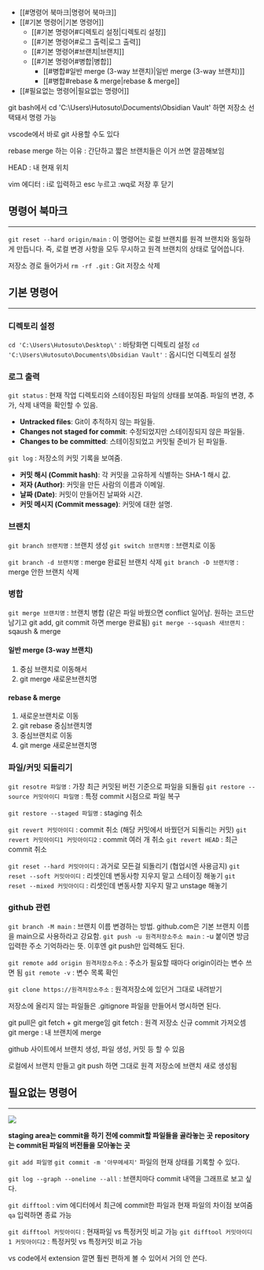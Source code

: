 - [[#명령어 북마크|명령어 북마크]]
- [[#기본 명령어|기본 명령어]]
	- [[#기본 명령어#디렉토리 설정|디렉토리 설정]]
	- [[#기본 명령어#로그 출력|로그 출력]]
	- [[#기본 명령어#브랜치|브랜치]]
	- [[#기본 명령어#병합|병합]]
		- [[#병합#일반 merge (3-way 브랜치)|일반 merge (3-way 브랜치)]]
		- [[#병합#rebase & merge|rebase & merge]]
- [[#필요없는 명령어|필요없는 명령어]]


git bash에서 cd 'C:\Users\Hutosuto\Documents\Obsidian Vault' 하면 저장소 선택돼서 명령 가능

vscode에서 바로 git 사용할 수도 있다

rebase merge 하는 이유 : 간단하고 짧은 브랜치들은 이거 쓰면 깔끔해보임

HEAD : 내 현재 위치

vim 에디터 : i로 입력하고 esc 누르고 :wq로 저장 후 닫기



## 명령어 북마크
<hr>

`git reset --hard origin/main`
: 이 명령어는 로컬 브랜치를 원격 브랜치와 동일하게 만듭니다. 
즉, 로컬 변경 사항을 모두 무시하고 원격 브랜치의 상태로 덮어씁니다.

저장소 경로 들어가서 `rm -rf .git` : Git 저장소 삭제


## 기본 명령어
<hr>

### 디렉토리 설정

`cd 'C:\Users\Hutosuto\Desktop\'` : 바탕화면 디렉토리 설정
`cd 'C:\Users\Hutosuto\Documents\Obsidian Vault'` : 옵시디언 디렉토리 설정

### 로그 출력

`git status` : 현재 작업 디렉토리와 스테이징된 파일의 상태를 보여줌. 파일의 변경, 추가, 삭제 내역을 확인할 수 있음.
- **Untracked files**: Git이 추적하지 않는 파일들.
- **Changes not staged for commit**: 수정되었지만 스테이징되지 않은 파일들.
- **Changes to be committed**: 스테이징되었고 커밋될 준비가 된 파일들.

`git log` : 저장소의 커밋 기록을 보여줌.
- **커밋 해시 (Commit hash)**: 각 커밋을 고유하게 식별하는 SHA-1 해시 값.
- **저자 (Author)**: 커밋을 만든 사람의 이름과 이메일.
- **날짜 (Date)**: 커밋이 만들어진 날짜와 시간.
- **커밋 메시지 (Commit message)**: 커밋에 대한 설명.

### 브랜치

`git branch 브랜치명` : 브랜치 생성
`git switch 브랜치명` : 브랜치로 이동

`git branch -d 브랜치명` : merge 완료된 브랜치 삭제
`git branch -D 브랜치명` : merge 안한 브랜치 삭제

### 병합

`git merge 브랜치명` : 브랜치 병합 (같은 파일 바꿨으면 conflict 일어남. 원하는 코드만 남기고 git add, git commit 하면 merge 완료됨)
`git merge --squash 새브랜치` : sqaush & merge

#### 일반 merge (3-way 브랜치)
1. 중심 브랜치로 이동해서
2. git merge 새로운브랜치명

#### rebase & merge
1. 새로운브랜치로 이동
2. git rebase 중심브랜치명
3. 중심브랜치로 이동
4. git merge 새로운브랜치명


### 파일/커밋 되돌리기

`git resotre 파일명` : 가장 최근 커밋된 버전 기준으로 파일을 되돌림 
`git restore --source 커밋아이디 파일명` : 특정 commit 시점으로 파일 복구

`git restore --staged 파일명` : staging 취소

`git revert 커밋아이디` : commit 취소 (해당 커밋에서 바꿨던거 되돌리는 커밋)
`git revert 커밋아이디1 커밋아이디2` : commit 여러 개 취소
`git revert HEAD` : 최근 commit 취소

`git reset --hard 커밋아이디` : 과거로 모든걸 되돌리기 (협업시엔 사용금지)
`git reset --soft 커밋아이디` : 리셋인데 변동사항 지우지 말고 스테이징 해놓기
`git reset --mixed 커밋아이디` : 리셋인데 변동사항 지우지 말고 unstage 해놓기

### github 관련

`git branch -M main` : 브랜치 이름 변경하는 방법. github.com은 기본 브랜치 이름을 main으로 사용하라고 강요함.
`git push -u 원격저장소주소 main` : -u 붙이면 방금 입력한 주소 기억하라는 뜻. 이후엔 git push만 입력해도 된다.

`git remote add origin 원격저장소주소` : 주소가 필요할 때마다 origin이라는 변수 쓰면 됨
`git remote -v` : 변수 목록 확인

`git clone https://원격저장소주소` : 원격저장소에 있던거 그대로 내려받기

저장소에 올리지 않는 파일들은 .gitignore 파일을 만들어서 명시하면 된다.

git pull은 git fetch + git merge임
git fetch : 원격 저장소 신규 commit 가져오셈
git merge : 내 브랜치에 merge

github 사이트에서 브랜치 생성, 파일 생성, 커밋 등 할 수 있음

로컬에서 브랜치 만들고 git push 하면 그대로 원격 저장소에 브랜치 새로 생성됨


## 필요없는 명령어
<hr>

![](Pasted%20image%2020240517164734.png)

**staging area는 commit을 하기 전에 commit할 파일들을 골라놓는 곳**
**repository는 commit된 파일의 버전들을 모아놓는 곳**

`git add 파일명` 
`git commit -m '아무메세지'`
파일의 현재 상태를 기록할 수 있다.

`git log --graph --oneline --all` : 브랜치마다 commit 내역을 그래프로 보고 싶다.

`git difftool` : vim 에디터에서 최근에 commit한 파일과 현재 파일의 차이점 보여줌
`qa` 입력하면 종료 가능

`git difftool 커밋아이디` : 현재파일 vs 특정커밋 비교 가능
`git difftool 커밋아이디1 커밋아이디2` : 특정커밋 vs 특정커밋 비교 가능

vs code에서 extension 깔면 훨씬 편하게 볼 수 있어서 거의 안 쓴다.


